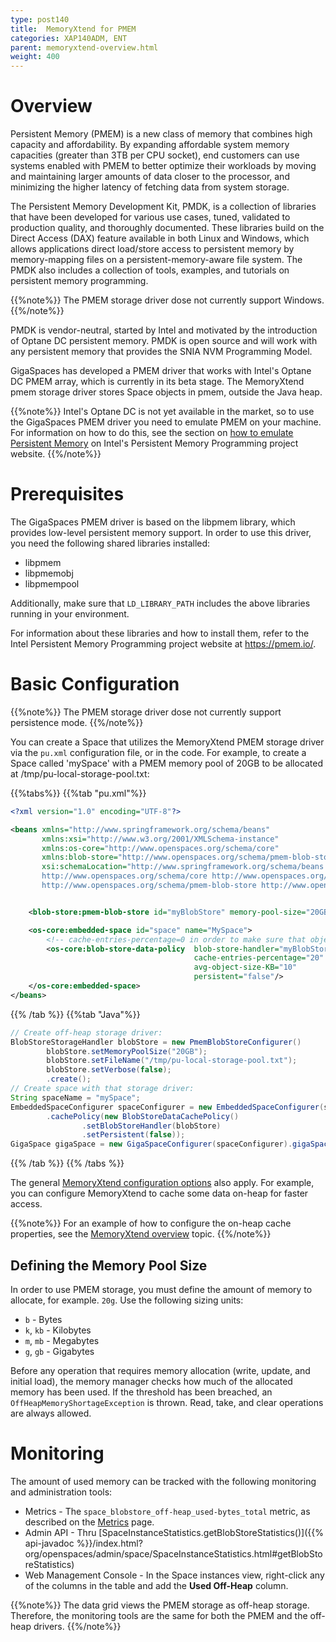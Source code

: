 ```yaml
---
type: post140
title:  MemoryXtend for PMEM
categories: XAP140ADM, ENT
parent: memoryxtend-overview.html
weight: 400
---
```



# Overview

Persistent Memory (PMEM) is a new class of memory that combines high capacity and affordability. By expanding affordable system memory capacities (greater than 3TB per CPU socket), end customers can use systems enabled with PMEM to better optimize their workloads by moving and maintaining larger amounts of data closer to the processor, and minimizing the higher latency of fetching data from system storage.

The Persistent Memory Development Kit, PMDK, is a collection of libraries that have been developed for various use cases, tuned, validated to production quality, and thoroughly documented. These libraries build on the Direct Access (DAX) feature available in both Linux and Windows, which allows applications direct load/store access to persistent memory by memory-mapping files on a persistent-memory-aware file system. The PMDK also includes a collection of tools, examples, and tutorials on persistent memory programming.

{{%note%}}
The PMEM storage driver dose not currently support Windows.
{{%/note%}}

PMDK is vendor-neutral, started by Intel and motivated by the introduction of Optane DC persistent memory. PMDK is open source and will work with any persistent memory that provides the SNIA NVM Programming Model.

GigaSpaces has developed a PMEM driver that works with Intel's Optane DC PMEM array, which is currently in its beta stage. The MemoryXtend pmem storage driver stores Space objects in pmem, outside the Java heap.

{{%note%}}
Intel's Optane DC is not yet available in the market, so to use the GigaSpaces PMEM driver you need to emulate PMEM on your machine. For information on how to do this, see the section on [how to emulate Persistent Memory]( https://pmem.io/2016/02/22/pm-emulation.html) on Intel's Persistent Memory Programming project website.
{{%/note%}}


# Prerequisites

The GigaSpaces PMEM driver is based on the libpmem library, which provides low-level persistent memory support. In order to use this driver, you need the following shared libraries installed:

* libpmem
* libpmemobj
* libpmempool

Additionally, make sure that `LD_LIBRARY_PATH` includes the above libraries running in your environment.

For information about these libraries and how to install them, refer to the Intel Persistent Memory Programming project website at https://pmem.io/.

# Basic Configuration

{{%note%}}
The PMEM storage driver dose not currently support persistence mode.
{{%/note%}}

You can create a Space that utilizes the MemoryXtend PMEM storage driver via the `pu.xml` configuration file, or in the code. For example, to create a Space called 'mySpace' with a PMEM memory pool of 20GB to be allocated at /tmp/pu-local-storage-pool.txt:

{{%tabs%}}
{{%tab "pu.xml"%}}

```xml
<?xml version="1.0" encoding="UTF-8"?>

<beans xmlns="http://www.springframework.org/schema/beans"
       xmlns:xsi="http://www.w3.org/2001/XMLSchema-instance"
       xmlns:os-core="http://www.openspaces.org/schema/core"
       xmlns:blob-store="http://www.openspaces.org/schema/pmem-blob-store"
       xsi:schemaLocation="http://www.springframework.org/schema/beans http://www.springframework.org/schema/beans/spring-beans-4.3.xsd
       http://www.openspaces.org/schema/core http://www.openspaces.org/schema/14.0/core/openspaces-core.xsd
       http://www.openspaces.org/schema/pmem-blob-store http://www.openspaces.org/schema/14.0/pmem-blob-store/openspaces-pmem-blob-store.xsd">


    <blob-store:pmem-blob-store id="myBlobStore" memory-pool-size="20GB" file-name="/tmp/pu-local-storage-pool.txt"/>

    <os-core:embedded-space id="space" name="MySpace">
        <!-- cache-entries-percentage=0 in order to make sure that objects are written to the ssd-->
        <os-core:blob-store-data-policy  blob-store-handler="myBlobStore"
                                         cache-entries-percentage="20"
                                         avg-object-size-KB="10"
                                         persistent="false"/>
    </os-core:embedded-space>
</beans>
```
{{% /tab %}}
{{%tab "Java"%}}

```java
// Create off-heap storage driver:
BlobStoreStorageHandler blobStore = new PmemBlobStoreConfigurer()
        blobStore.setMemoryPoolSize("20GB");
        blobStore.setFileName("/tmp/pu-local-storage-pool.txt");
        blobStore.setVerbose(false);
        .create();
// Create space with that storage driver:
String spaceName = "mySpace";
EmbeddedSpaceConfigurer spaceConfigurer = new EmbeddedSpaceConfigurer(spaceName)
        .cachePolicy(new BlobStoreDataCachePolicy()
                .setBlobStoreHandler(blobStore)
                .setPersistent(false));
GigaSpace gigaSpace = new GigaSpaceConfigurer(spaceConfigurer).gigaSpace();
```

{{% /tab %}}
{{% /tabs %}}

The general [MemoryXtend configuration options](./memoryxtend-overview.html#configuration) also apply. For example, you can configure MemoryXtend to cache some data on-heap for faster access.

{{%note%}}
For an example of how to configure the on-heap cache properties, see the [MemoryXtend overview](./memoryxtend-overview.html#on-heap-cache) topic.
{{%/note%}}

## Defining the Memory Pool Size

In order to use PMEM storage, you must define the amount of memory to allocate, for example. `20g`. Use the following sizing units:

* `b` - Bytes
* `k`, `kb` - Kilobytes
* `m`, `mb` - Megabytes
* `g`, `gb` - Gigabytes

Before any operation that requires memory allocation (write, update, and initial load), the memory manager checks how much of the allocated memory has been used. If the threshold has been breached, an `OffHeapMemoryShortageException` is thrown. Read, take, and clear operations are always allowed.

# Monitoring

The amount of used memory can be tracked with the following monitoring and administration tools:

* Metrics - The `space_blobstore_off-heap_used-bytes_total` metric, as described on the [Metrics](./metrics-bundled.html#blobstore-operations) page.
* Admin API - Thru [SpaceInstanceStatistics.getBlobStoreStatistics()]({{% api-javadoc %}}/index.html?org/openspaces/admin/space/SpaceInstanceStatistics.html#getBlobStoreStatistics)
* Web Management Console - In the Space instances view, right-click any of the columns in the table and add the **Used Off-Heap** column.

{{%note%}}
The data grid views the PMEM storage as off-heap storage. Therefore, the monitoring tools are the same for both the PMEM and the off-heap drivers.
{{%/note%}}
